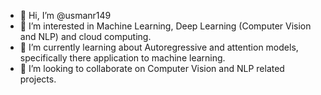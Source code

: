 - 👋 Hi, I’m @usmanr149
- 👀 I’m interested in Machine Learning, Deep Learning (Computer Vision and NLP) and cloud computing.
- 🌱 I’m currently learning about Autoregressive and attention models, specifically there application to machine learning.
- 💞️ I’m looking to collaborate on Computer Vision and NLP related projects.

<!---
usmanr149/usmanr149 is a ✨ special ✨ repository because its `README.md` (this file) appears on your GitHub profile.
You can click the Preview link to take a look at your changes.
--->
